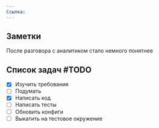 ```yaml
---
Ссылка: 
---
```

## Заметки

После разговора с аналитиком стало немного понятнее

## Список задач #TODO
- [x] Изучить требования
- [ ] Подумать
- [x] Написать код
- [ ] Написать тесты
- [ ] Обновить конфиги
- [ ] Выкатить на тестовое окружение